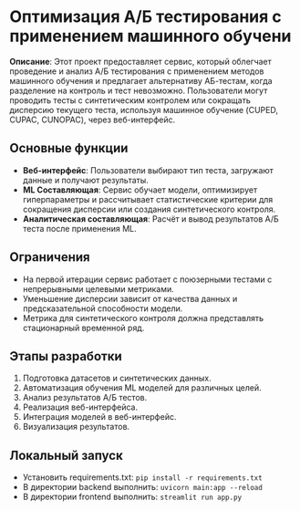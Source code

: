 # Оптимизация А/Б тестирования с применением машинного обучени

**Описание**: Этот проект предоставляет сервис, который облегчает проведение и анализ А/Б тестирования с применением методов машинного обучения и предлагает альтернативу АБ-тестам, когда разделение на контроль и тест невозможно. Пользователи могут проводить тесты с синтетическим контролем или сокращать дисперсию текущего теста, используя машинное обучение (CUPED, CUPAC, CUNOPAC), через веб-интерфейс.

## Основные функции

- **Веб-интерфейс**: Пользователи выбирают тип теста, загружают данные и получают результаты.
- **ML Составляющая**: Сервис обучает модели, оптимизирует гиперпараметры и рассчитывает статистические критерии для сокращения дисперсии или создания синтетического контроля.
- **Аналитическая составляющая**: Расчёт и вывод результатов А/Б теста после применения ML.

## Ограничения

- На первой итерации сервис работает с поюзерными тестами с непрерывными целевыми метриками.
- Уменьшение дисперсии зависит от качества данных и предсказательной способности модели.
- Метрика для синтетического контроля должна представлять стационарный временной ряд.

## Этапы разработки

1. Подготовка датасетов и синтетических данных.
2. Автоматизация обучения ML моделей для различных целей.
3. Анализ результатов А/Б тестов.
4. Реализация веб-интерфейса.
5. Интеграция моделей в веб-интерфейс.
6. Визуализация результатов.

## Локальный запуск 
- Установить requirements.txt:  ```pip install -r requirements.txt```
- В директории backend выполнить: ```uvicorn main:app --reload```
- В директории frontend выполнить:  ```streamlit run app.py```
